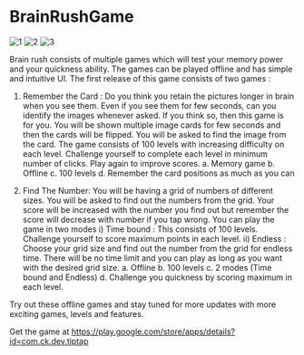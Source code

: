 # BrainRushGame
![1](https://user-images.githubusercontent.com/66845472/134798723-b1035a2f-625d-4af0-b1b9-b712eca15d3d.jpg)
![2](https://user-images.githubusercontent.com/66845472/134798724-023bc2a0-18b9-4b9c-bd79-7ef832a31c94.jpg)
![3](https://user-images.githubusercontent.com/66845472/134798725-886929f5-30b2-42eb-8673-afddc0b4d6b9.jpg)

Brain rush consists of multiple games which will test your memory power and your quickness ability. The games can be played offline and has simple and intuitive UI. The first release of this game consists of two games :

1. Remember the Card : Do you think you retain the pictures longer in brain when you see them. Even if you see them for few seconds, can you identify the images whenever asked. If you think so, then this game is for you. 
You will be shown multiple image cards for few seconds and then the cards will be flipped. You will be asked to find the image from the card. The game consists of 100 levels with increasing difficulty on each level. Challenge yourself to complete each level in minimum number of clicks. Play again to improve scores.
a. Memory game
b. Offline
c. 100 levels
d. Remember the card positions as much as you can

2. Find The Number: You will be having a grid of numbers of different sizes. You will be asked to find out the numbers from the grid. Your score will be increased with the number you find out but remember the score will decrease with number if you tap wrong. You can play the game in two modes 
 i) Time bound : This consists of 100 levels. Challenge yourself to score maximum points in each level.
ii) Endless : Choose your grid size and find out the number from the grid for endless time. There will be no time limit and you can play as long as you want with the desired grid size.
a. Offline
b. 100 levels
c. 2 modes (Time bound and Endless)
d. Challenge you quickness by scoring maximum in each level.

Try out these offline games and stay tuned for more updates with more exciting games, levels and features.

Get the game at https://play.google.com/store/apps/details?id=com.ck.dev.tiptap 
